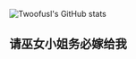 <!--
- 隐藏一些统计信息（加在用户名后）：&hide=stars,commits,prs,issues,contribs
- 私人项目提交数：&count_private=true
- 显示图标：&show_icons=true
- 自定义主题：&theme=vision-friendly-dark
-->

![Twoofusl's GitHub stats](https://github-readme-stats.vercel.app/api?username=twoofusl&count_private=true&show_icons=true&theme=great-gatsby)

<!--
 - 热门语言
[![Top Langs](https://github-readme-stats.vercel.app/api/top-langs/?username=Twoofusl&layout=compact)](https://github.com/anuraghazra/github-readme-stats)
-->
## 请巫女小姐务必嫁给我
